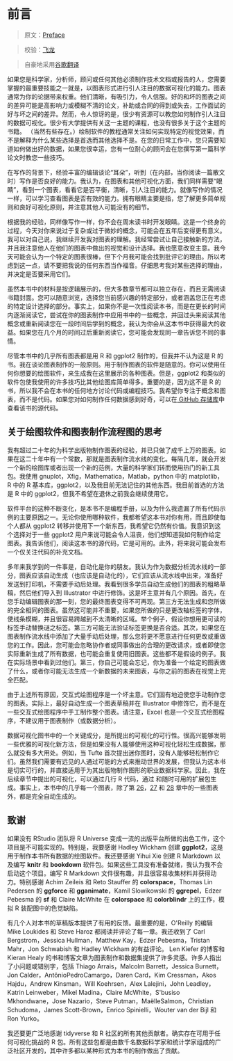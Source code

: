 # 前言

> 原文：[Preface](https://serialmentor.com/dataviz/preface.html)

> 校验：[飞龙](https://github.com/wizardforcel)

> 自豪地采用[谷歌翻译](https://translate.google.cn/)

如果您是科学家，分析师，顾问或任何其他必须制作技术文档或报告的人，您需要掌握的最重要技能之一就是，以图表形式进行引人注目的数据可视化的能力。图表通常为你的论据带来权重。他们清晰，有吸引力，令人信服。好的和坏的图表之间的差异可能是高影响力或模糊不清的论文，补助或合同的得到或失去，工作面试的好与坏之间的差异。然而，令人惊讶的是，很少有资源可以教您如何制作引人注目的数据可视化。很少有大学提供有关这一主题的课程，也没有很多关于这个主题的书籍。 （当然有些存在。）绘制软件的教程通常关注如何实现特定的视觉效果，而不是解释为什么某些选择是首选而其他选择不是。在您的日常工作中，您只需要知道如何做出好的数据，如果您很幸运，您有一位耐心的顾问会在您撰写第一篇科学论文时教您一些技巧。

在写作的背景下，经验丰富的编辑谈论“耳朵”，听到（在内部，当你阅读一篇散文时）写作是否良好的能力。我认为，在图表和其他可视化方面，我们同样需要“眼睛”，看到一个图表，看看它是否平衡，清晰，引人注目的能力。就像写作的情况一样，可以学习查看图表是否有效的能力。拥有眼睛主要是指，您了解更多简单规则和良好可视化原则，并注意其他人可能没有的细节。

根据我的经验，同样像写作一样，你不会在周末读书时开发眼睛。这是一个终身的过程，今天对你来说过于复杂或过于微妙的概念，可能会在五年后变得更有意义。我可以对自己说，我继续开发我对图表的理解。我经常尝试让自己接触新的方法，并且我注意他人在他们的图表中做出的视觉和设计选择。我也愿意改变主意。我今天可能会认为一个特定的图表很棒，但下个月我可能会找到批评它的理由。所以考虑到这一点，请不要把我说的任何东西当作福音。仔细思考我对某些选择的理由，并决定是否要采用它们。

虽然本书中的材料是按逻辑展示的，但大多数章节都可以独立存在，而且无需阅读书籍封面。您可以随意浏览，选择您当前感兴趣的特定部分，或者涵盖您正在考虑的特定设计选择的部分。事实上，如果你不是一次性阅读本书，而是在更长的时间内逐渐阅读它，尝试在你的图表制作中应用书中的一些概念，并回过头来阅读其他概念或重新阅读您在一段时间后学到的概念，我认为你会从这本书中获得最大的收益。如果您在几个月的时间过后重新阅读它，您可能会发现同一章告诉您不同的事情。

尽管本书中的几乎所有图表都是用 R 和 ggplot2 制作的，但我并不认为这是 R 的书。我在谈论图表制作的一般原则。用于制作图表的软件是随意的。你可以使用任何你想要的绘图软件，来生成我在这里展示的各种图表。但是，ggplot2 和类似的软件包使我使用的许多技巧比其他绘图库简单得多。重要的是，因为这不是 R 的书，所以我不会在本书的任何地方讨论代码或编程技巧。我希望你专注于概念和图表，而不是代码。如果您对如何制作任何数据感到好奇，可以在[ GitHub 存储库](https://github.com/clauswilke/dataviz)中查看该书的源代码。

## 关于绘图软件和图表制作流程图的思考

我有超过二十年的为科学出版物制作图表的经验，并已只做了成千上万的图表。如果在这二十年中有一个常数，那就是图表制作流水线的变化。每隔几年，就会开发一个新的绘图库或者出现一个新的范例，大量的科学家们转而使用热门的新工具包。我使用 gnuplot，Xfig，Mathematica，Matlab，python 中的 matplotlib，R 中的 R 基本库，ggplot2，以及我目前无法记住的其他东西。我目前首选的方法是 R 中的 ggplot2，但我不希望在退休之前我会继续使用它。

软件平台的这种不断变化，是本书不是编程手册，以及为什么我遗漏了所有代码示例的主要原因之一。无论你使用哪种软件，我都希望这本书对你有用，而且即使每个人都从 ggplot2 转移并使用下一个新东西，我希望它仍然有价值。我意识到这个选择对于一些 ggplot2 用户来说可能会令人沮丧，他们想知道我如何制作给定图表。我告诉他们，阅读这本书的源代码，它是可用的。此外，将来我可能会发布一个仅关注代码的补充文档。

多年来我学到的一件事是，自动化是你的朋友。我认为作为数据分析流水线的一部分，图表应该自动生成（也应该是自动化的），它们应该从流水线中出来，准备好发送到打印机，不需要手动后处理。我看到很多学员自动生成他们的图表的粗略草稿，然后他们导入到 Illustrator 中进行修饰。这是坏主意并有几个原因。首先，在您手动编辑图表的那一刻，您的最终图表变得不可再现。第三方无法生成和您所做的完全相同的图表。虽然这可能并不重要，如果您所做的只是更改轴标签的字体，使线条模糊，并且很容易跨越到不太清晰的区域。举个例子，假设你想用更可读的标签手动替换谜之标签。第三方可能无法验证标签更换是否合适。其次，如果您在图表制作流水线中添加了大量手动后处理，那么您将更不愿意进行任何更改或重做您的工作。因此，您可能会忽略协作者或同事做出的合理的更改请求，或者即使您实际重新生成了所有数据，也可能会重复使用旧图表。这些都不是假设的例子。我在实际场景中看到过他们。第三，你自己可能会忘记，你为准备一个给定的图表做了什么，或者你可能无法生成一个新数据的未来图表，与你之前的图表在视觉上完全匹配。

由于上述所有原因，交互式绘图程序是一个坏主意。它们固有地迫使您手动制作您的图表。实际上，最好自动生成一个图表草稿并在 Illustrator 中修饰它，而不是在一些交互式绘图程序中手工制作整个图表。请注意，Excel 也是一个交互式绘图程序，不建议用于图表制作（或数据分析）。

数据可视化图书中的一个关键成分，是所提出的可视化的可行性。很高兴能够发明一些优雅的可视化新方法，但是如果没有人能够使用这种可视化轻松生成数据，那么就没有多大用处。例如，当 Tufte 首次提出迷你图时，没有人能够轻松制作它们。虽然我们需要有远见的人通过可能的方式来推动世界的发展，但我认为这本书是切实可行的，并直接适用于为其出版物制作图形的职业数据科学家。因此，我在后续章节中提出的可视化，可以通过几行 R 代码，通过 和随时可用的扩展包生成。事实上，本书中的几乎每一个图表，除了第 [26](no-3d.html#no-3d)，[27](image-file-formats.html#image-file-formats) 和 [28](choosing-visualization-software.html#choosing-visualization-software) 章中的一些图表外，都是完全自动生成的。

## 致谢

如果没有 RStudio 团队将 R Universe 变成一流的出版平台所做的出色工作，这个项目是不可能实现的。特别是，我要感谢 Hadley Wickham 创建 **ggplot2**，这是用于制作本书所有数据的绘图软件。我还要感谢 Yihui Xie 创建 R Markdown 以及编写 **knitr** 和 **bookdown** 软件包。如果这些工具没有准备就绪，我认为我不会启动这个项目。编写 R Markdown 文件很有趣，并且很容易收集材料并获得动力。特别感谢 Achim Zeileis 和 Reto Stauffer 的 **colorspace**，Thomas Lin Pedersen 的 **ggforce** 和 **gganimate**，Kamil Slowikowski 的 **ggrepel**，Edzer Pebesma 的 **sf** 和 Claire McWhite 在 **colorspace** 和 **colorblindr** 上的工作，模拟 R 装配图中的色觉缺陷。

有几个人对本书的草稿版本提供了有用的反馈。最重要的是，O'Reilly 的编辑 Mike Loukides 和 Steve Haroz 都阅读并评论了每一章。我还收到了 Carl Bergstrom，Jessica Hullman，Matthew Kay，Edzer Pebesma，Tristan Mahr，Jon Schwabish 和 Hadley Wickham 的有益评论。 Len Kiefer 的博客和 Kieran Healy 的书和博客文章为图表制作和数据集提供了许多灵感。许多人指出了小问题或错别字，包括 Thiago Arrais，Malcolm Barrett，Jessica Burnett，Jon Calder，AntônioPedroCamargo，Daren Card，Kim Cressman，Akos Hajdu，Andrew Kinsman，Will Koehrsen，Alex Lalejini，John Leadley，Katrin Leinweber，Mikel Madina，Claire McWhite，S'busiso Mkhondwane，Jose Nazario，Steve Putman，MaëlleSalmon，Christian Schudoma，James Scott-Brown，Enrico Spinielli，Wouter van der Bijl 和 Ron Yurko。

我还要更广泛地感谢 tidyverse 和 R 社区的所有其他贡献者。确实存在可用于任何可视化挑战的 R 包。所有这些包都是由数千名数据科学家和统计学家组成的广泛社区开发的，其中许多都以某种形式为本书的制作做出了贡献。